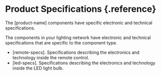 # Product Specifications {.reference}

The [product-name] components have specific electronic and technical specifications.

The components in your lighting network have electronic and technical specifications that are specific to the component type.

-   [remote-specs]. Specifications describing the electronics and technology inside the remote control.
-   [led-specs]. Specifications describing the electronics and technology inside the LED light bulb.
